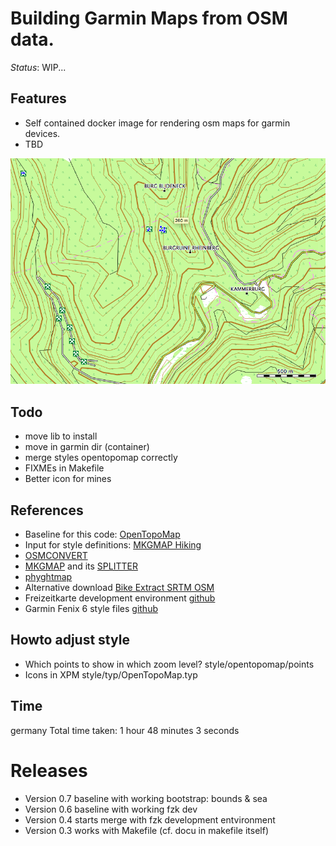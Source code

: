 # Building Garmin Maps from OSM data.

*Status*: WIP...

## Features
- Self contained docker image for rendering osm maps for garmin devices.
- TBD

![Example map](doc/example.png)


## Todo
- move lib to install
- move in garmin dir (container)
- merge styles opentopomap correctly
- FIXMEs in Makefile
- Better icon for mines

## References
- Baseline for this code: [OpenTopoMap](https://github.com/der-stefan/OpenTopoMap) 
- Input for style definitions: [MKGMAP Hiking](https://github.com/vibrog/mkgmap-hiking) 
- [OSMCONVERT](http://m.m.i24.cc/osmconvert.c)
- [MKGMAP](http://www.mkgmap.org.uk/download/mkgmap.html) and its [SPLITTER](http://www.mkgmap.org.uk/download/splitter.html)
- [phyghtmap](http://katze.tfiu.de/projects/phyghtmap/)
- Alternative download [Bike Extract SRTM OSM](https://extract.bbbike.org/)
- Freizeitkarte development environment [github](https://github.com/freizeitkarte/fzk-mde-garmin)
- Garmin Fenix 6 style files [github](https://github.com/ahotzler/garmin-fenix-6x-outdoor-typfile-AH)

## Howto adjust style
- Which points to show in which zoom level? style/opentopomap/points
- Icons in XPM style/typ/OpenTopoMap.typ

## Time
germany Total time taken: 1 hour 48 minutes 3 seconds

# Releases
- Version 0.7 baseline with working bootstrap: bounds & sea
- Version 0.6 baseline with working fzk dev
- Version 0.4 starts merge with fzk development entvironment
- Version 0.3 works with Makefile (cf. docu in makefile itself)

